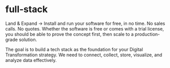 # full-stack

Land & Expand → Install and run your software for free, in no time.
No sales calls. No quotes. Whether the software is free or comes with a trial license, you should be able to prove the concept first, 
then scale to a production-grade solution.

The goal is to build a tech stack as the foundation for your Digital Transformation strategy.
We need to connect, collect, store, visualize, and analyze data effectively.

